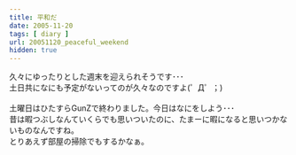 ```yaml
---
title: 平和だ
date: 2005-11-20
tags: [ diary ]
url: 20051120_peaceful_weekend
hidden: true
---
```

久々にゆったりとした週末を迎えられそうです･･･<br />
土日共になにも予定がないってのが久々なのですよ(゜Д゜；)<br />
<br />
土曜日はひたすらGunZで終わりました。今日はなにをしよう･･･<br />
昔は暇つぶしなんていくらでも思いついたのに、たまーに暇になると思いつかないものなんですね。<br />
とりあえず部屋の掃除でもするかなぁ。
